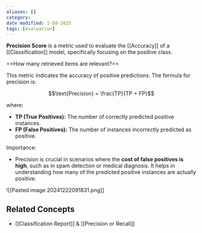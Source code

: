 ```yaml
---
aliases: []
category:
date modified: 1-08-2025
tags: [evaluation]
---
```

**Precision Score** is a metric used to evaluate the [[Accuracy]] of a [[Classification]] model, specifically focusing on the positive class.

==How many retrieved items are relevant?==

This metric indicates the accuracy of positive predictions. The formula for precision is:

$$\text{Precision} = \frac{TP}{TP + FP}$$

where:
- **TP (True Positives):** The number of correctly predicted positive instances.
- **FP (False Positives):** The number of instances incorrectly predicted as positive.

Importance:
- Precision is crucial in scenarios where the **cost of false positives is high**, such as in spam detection or medical diagnosis. It helps in understanding how many of the predicted positive instances are actually positive.

![[Pasted image 20241222091831.png]]

## Related Concepts

- [[Classification Report]] & [[Precision or Recall]]




